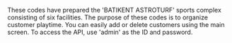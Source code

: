 These codes have prepared the 'BATIKENT ASTROTURF' sports complex consisting of six facilities.
The purpose of these codes is to organize customer playtime.
You can easily add or delete customers using the main screen.
To access the API, use 'admin' as the ID and password.
